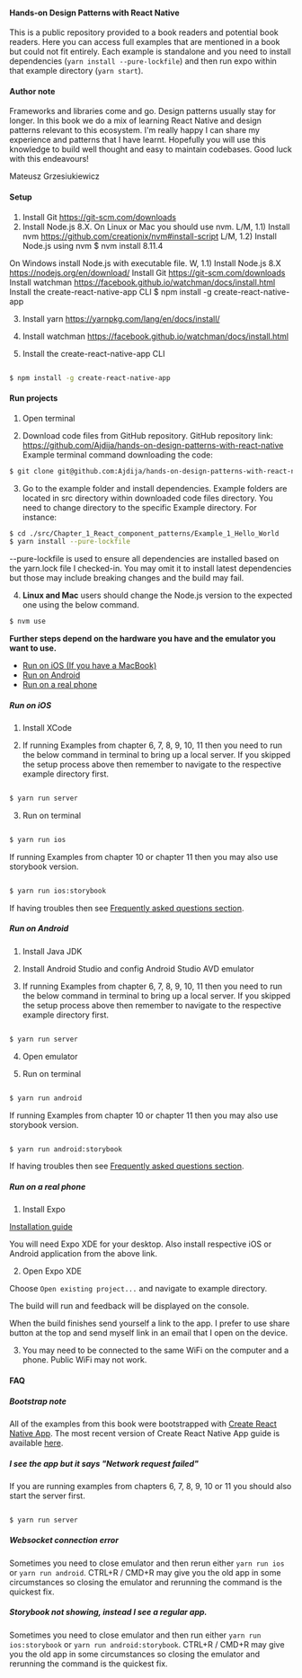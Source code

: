 #### Hands-on Design Patterns with React Native

This is a public repository provided to a book readers and potential book readers. Here you can access full examples that are mentioned in a book but could not fit entirely. Each example is standalone and you need to install dependencies (`yarn install --pure-lockfile`) and then run expo within that example directory (`yarn start`).

#### Author note

Frameworks and libraries come and go. Design patterns usually stay for longer. In this book we do a mix of learning React Native and design patterns relevant to this ecosystem.
I'm really happy I can share my experience and patterns that I have learnt. Hopefully you will use this knowledge to build well thought and easy to maintain codebases.
Good luck with this endeavours!

Mateusz Grzesiukiewicz

#### Setup ####
1. Install Git https://git-scm.com/downloads
2. Install Node.js 8.X.
On Linux or Mac you should use nvm.
L/M, 1.1) Install nvm https://github.com/creationix/nvm#install-script
L/M, 1.2) Install Node.js using nvm $ nvm install 8.11.4

On Windows install Node.js with executable file.
W, 1.1) Install Node.js 8.X https://nodejs.org/en/download/
Install Git https://git-scm.com/downloads
Install watchman https://facebook.github.io/watchman/docs/install.html
Install the create-react-native-app CLI
$ npm install -g create-react-native-app

3. Install yarn https://yarnpkg.com/lang/en/docs/install/﻿

4. Install watchman
https://facebook.github.io/watchman/docs/install.html

5. Install the create-react-native-app CLI

```bash

$ npm install -g create-react-native-app

```

#### Run projects ####

1. Open terminal

2. Download code files from GitHub repository.
GitHub repository link: https://github.com/Ajdija/hands-on-design-patterns-with-react-native
Example terminal command downloading the code:
```bash
$ git clone git@github.com:Ajdija/hands-on-design-patterns-with-react-native.git
```

3. Go to the example folder and install dependencies. Example folders are located in src directory within downloaded code files directory. You need to change directory to the specific Example directory. For instance:
```bash
$ cd ./src/Chapter_1_React_component_patterns/Example_1_Hello_World
$ yarn install --pure-lockfile
```
--pure-lockfile is used to ensure all dependencies are installed based on the yarn.lock file I checked-in. You may omit it to install latest dependencies but those may include breaking changes and the build may fail.

4. **Linux and Mac** users should change the Node.js version to the expected one using the below command.
```bash
$ nvm use
```

**Further steps depend on the hardware you have and the emulator you want to use.**
- [Run on iOS (If you have a MacBook)](https://github.com/Ajdija/hands-on-design-patterns-with-react-native#run-on-ios)
- [Run on Android](https://github.com/Ajdija/hands-on-design-patterns-with-react-native#run-on-android)
- [Run on a real phone](https://github.com/Ajdija/hands-on-design-patterns-with-react-native#run-on-a-real-phone)

##### Run on iOS

1. Install XCode

2. If running Examples from chapter 6, 7, 8, 9, 10, 11 then you need to run the below command in terminal to bring up a local server.
If you skipped the setup process above then remember to navigate to the respective example directory first.
```bash

$ yarn run server

```

3. Run on terminal

```bash

$ yarn run ios

```

If running Examples from chapter 10 or chapter 11 then you may also use storybook version.
```bash

$ yarn run ios:storybook

```

If having troubles then see [Frequently asked questions section](https://github.com/Ajdija/hands-on-design-patterns-with-react-native#faq).


##### Run on Android

1. Install Java JDK

2. Install Android Studio and config Android Studio AVD emulator


3. If running Examples from chapter 6, 7, 8, 9, 10, 11 then you need to run the below command in terminal to bring up a local server.
If you skipped the setup process above then remember to navigate to the respective example directory first.
```bash

$ yarn run server

```

4. Open emulator

5. Run on terminal

```bash

$ yarn run android

```

If running Examples from chapter 10 or chapter 11 then you may also use storybook version.
```bash

$ yarn run android:storybook

```

If having troubles then see [Frequently asked questions section](https://github.com/Ajdija/hands-on-design-patterns-with-react-native#faq).

##### Run on a real phone

1. Install Expo

[Installation guide](https://docs.expo.io/versions/latest/introduction/installation)

You will need Expo XDE for your desktop. Also install respective iOS or Android application from the above link.

2. Open Expo XDE

Choose `Open existing project...` and navigate to example directory.

The build will run and feedback will be displayed on the console.

When the build finishes send yourself a link to the app. I prefer to use share button at the top and send myself link in an email that I open on the device.

3. You may need to be connected to the same WiFi on the computer and a phone. Public WiFi may not work.

#### FAQ

##### Bootstrap note
All of the examples from this book were bootstrapped with [Create React Native App](https://github.com/react-community/create-react-native-app).
The most recent version of Create React Native App guide is available [here](https://github.com/react-community/create-react-native-app/blob/master/react-native-scripts/template/README.md).

##### I see the app but it says "Network request failed"
If you are running examples from chapters 6, 7, 8, 9, 10 or 11 you should also start the server first.
```bash

$ yarn run server

```

##### Websocket connection error
Sometimes you need to close emulator and then rerun either `yarn run ios` or `yarn run android`. CTRL+R / CMD+R may give you the old app in some circumstances so closing the emulator and rerunning the command is the quickest fix.

##### Storybook not showing, instead I see a regular app.
Sometimes you need to close emulator and then run either `yarn run ios:storybook` or `yarn run android:storybook`. CTRL+R / CMD+R may give you the old app in some circumstances so closing the emulator and rerunning the command is the quickest fix.
